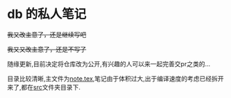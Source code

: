 # db 的私人笔记

~~我又改主意了，还是继续写吧~~

~~我又又改主意了，还是不写了~~

随缘更新,目前决定将仓库改为公开,有兴趣的人可以来一起完善交pr之类的...

目录比较清晰,主文件为[note.tex](./note.tex),笔记由于体积过大,出于编译速度的考虑已经拆开来了,都在[src](./src/)文件夹目录下.
